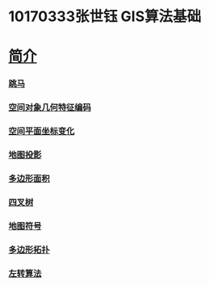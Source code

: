 # 10170333张世钰 GIS算法基础

# [简介](https://njnu-2019g-10170333.github.io/index.html)
### [跳马](https://njnu-2019g-10170333.github.io/跳马1.html)
### [空间对象几何特征编码](https://njnu-2019g-10170333.github.io/姓名编写.html)
### [空间平面坐标变化](https://njnu-2019g-10170333.github.io/空间变换.html)
### [地图投影](https://njnu-2019g-10170333.github.io/地图投影.html)
### [多边形面积](https://njnu-2019g-10170333.github.io/第五周——多面性面积.html)
### [四叉树](https://njnu-2019g-10170333.github.io/四叉树（最终）.html)
### [地图符号](https://njnu-2019g-10170333.github.io/地图符号显示.html)
### [多边形拓扑](https://njnu-2019g-10170333.github.io/多边形拓扑生成-6.4.html)
### [左转算法](https://njnu-2019g-10170333.github.io/左转算法.html)
